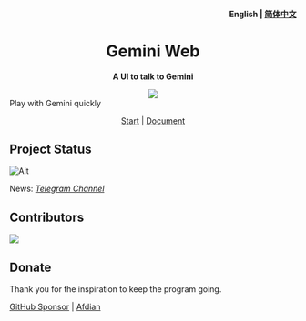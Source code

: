 <h4 align="right"><strong>English</strong> | <a href="./README_CN.md">简体中文</a></h4>

[//]: # (<p align="center">)

[//]: # (    <img src=https://s2.loli.net/2023/10/23/MLfhA2owPCacmyU.png width=138/>)

[//]: # (</p>)
<h1 align="center">Gemini Web</h1>
<p align="center"><strong>A UI to talk to Gemini</strong></p>
<div align="center"> 
<img src="https://hits.siyue.best/v1/hits?url=https://github.com/AprilNEA/Gemini-Web&bgRight=000&bgLeft=000&border=square" />

</div>
<div align="left">Play with Gemini quickly</div>


<div align="center">

[Start](https://ai.xjt.lu) | [Document](https://manual.sku.moe/project/gemini-web) 
</div>

## Project Status

![Alt](https://repobeats.axiom.co/api/embed/52983fcf56592460a1936a6a66bd77864dcdff18.svg "Repobeats analytics image")

News: *[Telegram Channel](https://t.me/AprilNEAChannel)*

## Contributors

<a href="https://github.com/AprilNEA/ChatGPT-Admin-Web/graphs/contributors">
  <img src="https://contrib.rocks/image?repo=AprilNEA/ChatGPT-Admin-Web" />
</a>

## Donate

Thank you for the inspiration to keep the program going.

[GitHub Sponsor](https://github.com/sponsors/AprilNEA)  |  [Afdian](https://afdian.net/a/aprilnea)

